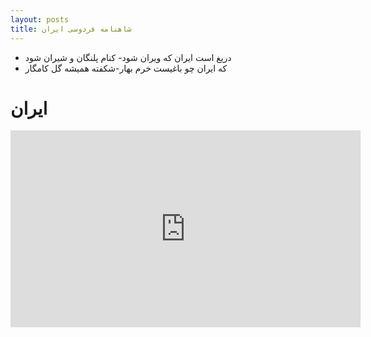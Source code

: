 ```yaml
---
layout: posts
title: شاهنامه فردوسی ایران
---
```


- دریغ است ایران که ویران شود- کنام پلنگان و شیران شود
- که ایران چو باغیست خرم بهار-شکفته همیشه گل کامگار

# ایران

<iframe width="560" height="315" src="https://www.youtube.com/embed/Af4YySLTzuw?si=w-qzLNtm1X3kUT7W" title="YouTube video player" frameborder="0" allow="accelerometer; autoplay; clipboard-write; encrypted-media; gyroscope; picture-in-picture; web-share" allowfullscreen></iframe>

